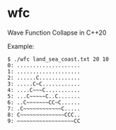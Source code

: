 # wfc
Wave Function Collapse in C++20

Example:
```
$ ./wfc land_sea_coast.txt 20 10
0: ....................
1: ....................
2: ......C.............
3: .....C~C............
4: ....C~~~C...........
5: ...C~~~~~C..C.......
6: ..C~~~~~~~CC~C......
7: .C~~~~~~~~~~~~C.....
8: C~~~~~~~~~~~~~~CCC..
9: ~~~~~~~~~~~~~~~~~~CC
```
